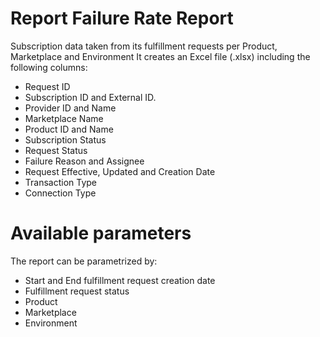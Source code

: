 # Report Failure Rate Report


Subscription data taken from its fulfillment requests per Product, Marketplace and Environment
It creates an Excel file (.xlsx) including the following columns:
* Request ID
* Subscription ID and External ID.
* Provider  ID and Name
* Marketplace Name
* Product ID and Name
* Subscription Status
* Request Status
* Failure Reason and Assignee
* Request Effective, Updated and Creation Date
* Transaction Type
* Connection Type


# Available parameters

The report can be parametrized by:

* Start and End fulfillment request creation date
* Fulfillment request status
* Product
* Marketplace
* Environment
